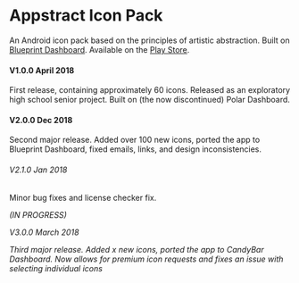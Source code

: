 # Appstract Icon Pack

An Android icon pack based on the principles of artistic abstraction. Built on [Blueprint Dashboard](https://github.com/jahirfiquitiva/Blueprint). Available on the [Play Store](https://play.google.com/store/apps/details?id=com.melon.appstract).

#### V1.0.0 April 2018
First release, containing approximately 60 icons. Released as an exploratory high school senior project. Built on (the now discontinued) Polar Dashboard.

#### V2.0.0 Dec 2018
Second major release. Added over 100 new icons, ported the app to Blueprint Dashboard, fixed emails, links, and design inconsistencies. 

###### V2.1.0 Jan 2018
Minor bug fixes and license checker fix.

_(IN PROGRESS)_

_V3.0.0 March 2018_

_Third major release. Added x new icons, ported the app to CandyBar Dashboard. Now allows for premium icon requests and fixes an issue with selecting individual icons_
